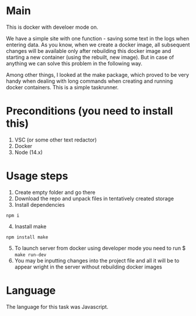 
# Main

This is docker with develoer mode on.

We have a simple site with one function - saving some text in the logs when entering data. 
As you know, when we create a docker image, all subsequent changes will be available only after rebuilding this docker image and starting a new container (using the rebuilt, new image). But in case of anything we can solve this problem in the following way.

Among other things, I looked at the make package, which proved to be very handy when dealing with long commands when creating and running docker containers. This is a simple taskrunner.

# Preconditions (you need to install this)
1. VSC (or some other text redactor)
2. Docker
3. Node (14.x)

# Usage steps

1. Create empty folder and go there
2. Download the repo and unpack files in tentatively created storage
3. Install dependencies 
```
npm i
```
4. Inastall make 
```
npm install make
``` 
5. To launch server from docker using developer mode you need to run $ `make run-dev`
6. You may be inputting changes into the project file and all it will be to appear wright in the server without rebuilding docker images

# Language

The language for this task was Javascript.
